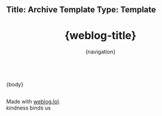 Title: Archive Template
Type: Template
---

<!DOCTYPE html>
<html lang="en">
<head>
<title>{post-title}{separator}{weblog-title}</title>
<meta charset="utf-8">
<meta name="viewport" content="width=device-width, initial-scale=1">
<meta name="theme-color" content="#288cf0">
<meta name="apple-mobile-web-app-status-bar-style" content="#288cf0">
<style>
@import url('https://static.omg.lol/type/font-honey.css');
@import url('https://static.omg.lol/type/font-lato-regular.css');
@import url('https://static.omg.lol/type/font-lato-bold.css');
@import url('https://static.omg.lol/type/font-lato-italic.css');
@import url('https://static.omg.lol/type/fontawesome-free/css/all.css');

:root {
    --foreground: #eee;
    --background: #288cf0;
    --link: #eee;
    --unimportant: #ebebeb;
    --articleBG: #68aef4 ;
    --articleBorder: #1c62a8 ;
}

@media (prefers-color-scheme: dark) {
    :root {
    --foreground: #eee;
    --background: #288cf0;
    --link: #eee;
    --unimportant: #ebebeb;
    --articleBG: #1c62a8;
    --articleBorder: #68aef4  ;
    }
}

* {
    box-sizing: border-box;
}

body {
    font-family: 'Lato', sans-serif;
    font-size: 120%;
    color: var(--foreground);
    background: var(--background);
}

img {
    width: 100%;
    border-radius: 30px;
}

h1, h2, h3, h4, h5, h6 {
    font-family: 'VC Honey Deck', serif;
    margin: 1rem 0;
}

p, li {
    line-height: inherit;
}

nav {
    margin: 0;
    padding: 0;
    overflow: hidden;
    background-color: var(--articleBG);
    border-radius: 30px;
    border: 5px solid var(--articleBorder);
    font-family: 'VC Honey Deck';
    line-height: 100%;
}

nav li {
    list-style-type: none;
}

nav ul {
    display: flex;
    flex-wrap: wrap;
    justify-content: space-evenly;
    padding: 0;
    margin: 10px 15px 10px 15px;
    align-content: center;
}

box ul {
    line-height: 150%;
    padding-inline-start: 20px;
}

header, main, footer {
    max-width: 40em;
    margin: 1em auto;
    padding: 0 1em;
}

footer p {
    font-size: 90%;
    text-align: center;
}

a:link { color: var(--link); }
a:visited { color: var(--link); }
a:hover { color: var(--link); }
a:active { color: var(--link); }

.post-info, .post-tags {
    font-size: 85%;
    color: var(--unimportant);
    text-align: center;
}

.post-info i:nth-child(2) {
    margin-left: .75em;
}

.tag {
    font-family: 'VC Honey Deck';
    color: var(--foreground) !important;
    padding: 0em .4em;
    border-radius: 25px;
    display: inline-block;
}

.tag:before {
    font-family: "Font Awesome 6 Free";
    font-weight: bold;
    content: '\f02b';
    padding-right: 0.25em;
}
hr {
    border: 0;
    height: 1px;
    background: var(--articleBorder);
    margin: 1em 0;
}

.video-container {
    position: relative;
    width: 100%;
    padding-bottom: 56.25%;
}

.video-container-square {
    position: relative;
    width: 100%;
    padding-bottom: 100%;
}

.video {
    position: absolute;
    top: 0;
    left: 0;
    width: 100%;
    height: 100%;
    border-radius: 30px;
    
}

.caption {
    font-size: 90%;
    font-style: italic;
    text-align: center;
    margin-top: -18px;
}

article{
    padding: 5px 25px 5px 25px;
    border-radius: 30px;
    background: var(--articleBG);
    border: 5px solid var(--articleBorder);
}

box{
    padding: 0px 25px 0px 25px;
    border-radius: 30px;
    background: var(--articleBG);
    border: 5px solid var(--articleBorder);
    display: block;

}

aside {
    border-radius: 100px;
    background: var(--articleBorder);
    padding: 10px;
}

</style>
</head>

<body>

<header>
	<h1 class="weblog-title"><a style="text-decoration:none" href="{base-path}">{weblog-title}</a></h1>
	{navigation}
</header>
<main>
<hr>
<article>
	{body}
</article>
<hr>
</main>
<footer>
<p>Made with <a href="https://weblog.lol">weblog.lol</a>. </br>kindness binds us</p>
</footer>
</body>
</html>